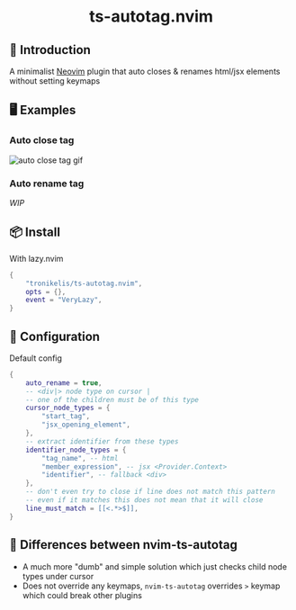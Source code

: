 <h1 align="center">
    ts-autotag.nvim
</h1>

## 📃 Introduction

A minimalist [Neovim](https://neovim.io/) plugin that auto closes & renames html/jsx elements without setting keymaps

## 🖥️ Examples

### Auto close tag

![auto close tag gif](https://github.com/user-attachments/assets/64654405-3748-4164-ae52-911d96c2637a)

### Auto rename tag

*WIP*

## 📦 Install

With lazy.nvim

```lua
{
    "tronikelis/ts-autotag.nvim",
    opts = {},
    event = "VeryLazy",
}
```

## 🔧 Configuration

Default config

```lua
{
	auto_rename = true,
	-- <div|> node type on cursor |
	-- one of the children must be of this type
	cursor_node_types = {
		"start_tag",
		"jsx_opening_element",
	},
	-- extract identifier from these types
	identifier_node_types = {
		"tag_name", -- html
		"member_expression", -- jsx <Provider.Context>
		"identifier", -- fallback <div>
	},
	-- don't even try to close if line does not match this pattern
	-- even if it matches this does not mean that it will close
	line_must_match = [[<.*>$]],
}
```

## 🤔 Differences between nvim-ts-autotag

- A much more "dumb" and simple solution which just checks child node types under cursor
- Does not override any keymaps, `nvim-ts-autotag` overrides `>` keymap which could break other plugins
